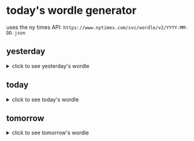 # today's wordle generator

uses the ny times API: `https://www.nytimes.com/svc/wordle/v2/YYYY-MM-DD.json`

## yesterday

<details>
    <summary>click to see yesterday's wordle</summary>

    nurse

</details>

## today

<details>
    <summary>click to see today's wordle</summary>

    laugh

</details>

## tomorrow

<details>
    <summary>click to see tomorrow's wordle</summary>

    crest

</details>
